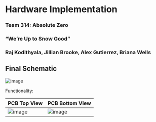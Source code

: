 # Hardware Implementation

### Team 314: Absolute Zero

### “We’re Up to Snow Good”

### Raj Kodithyala, Jillian Brooke, Alex Gutierrez, Briana Wells

## Final Schematic
![image](https://github.com/Abs0lute-Zer0/AbsoluteZero.github.io/assets/156540341/90f9ca63-4097-418a-81f4-449eb497d122)

Functionality: 

| **PCB Top View** | **PCB Bottom View** |
| ------------ | -------- |
|![image](https://github.com/Abs0lute-Zer0/AbsoluteZero.github.io/assets/156540341/d674856b-be0b-44fe-a3ad-abb45b48dfd1)|![image](https://github.com/Abs0lute-Zer0/AbsoluteZero.github.io/assets/156540341/7e1defe4-4ddd-4f27-9354-725e57bb4b9c)|

## 


